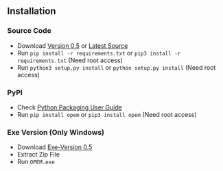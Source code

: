 ## Installation		

### Source Code
- Download [Version 0.5](https://github.com/ecsim/opem/archive/v0.5.zip) or [Latest Source ](https://github.com/ecsim/opem/archive/master.zip)
- Run `pip install -r requirements.txt` or `pip3 install -r requirements.txt` (Need root access)
- Run `python3 setup.py install` or `python setup.py install` (Need root access)				

### PyPI


- Check [Python Packaging User Guide](https://packaging.python.org/installing/)     
- Run `pip install opem` or `pip3 install opem` (Need root access)

### Exe Version (Only Windows)
- Download [Exe-Version 0.5](https://www.dropbox.com/s/s2j2ok3ha2t2omr/OPEM%28v0.5%29.zip?dl=0)
- Extract Zip File
- Run `OPEM.exe`